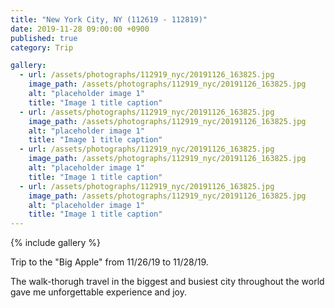 ```yaml
---
title: "New York City, NY (112619 - 112819)"
date: 2019-11-28 09:00:00 +0900
published: true
category: Trip

gallery:
  - url: /assets/photographs/112919_nyc/20191126_163825.jpg
    image_path: /assets/photographs/112919_nyc/20191126_163825.jpg
    alt: "placeholder image 1"
    title: "Image 1 title caption"
  - url: /assets/photographs/112919_nyc/20191126_163825.jpg
    image_path: /assets/photographs/112919_nyc/20191126_163825.jpg
    alt: "placeholder image 1"
    title: "Image 1 title caption"
  - url: /assets/photographs/112919_nyc/20191126_163825.jpg
    image_path: /assets/photographs/112919_nyc/20191126_163825.jpg
    alt: "placeholder image 1"
    title: "Image 1 title caption"
  - url: /assets/photographs/112919_nyc/20191126_163825.jpg
    image_path: /assets/photographs/112919_nyc/20191126_163825.jpg
    alt: "placeholder image 1"
    title: "Image 1 title caption"
---
```


{% include gallery %}

Trip to the "Big Apple" from 11/26/19 to 11/28/19.

The walk-thorugh travel in the biggest and busiest city throughout the world gave me unforgettable experience and joy.